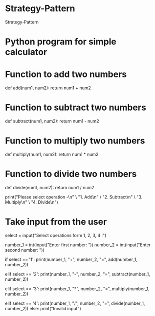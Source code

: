 # Strategy-Pattern
Strategy-Pattern

# Python program for simple calculator 

# Function to add two numbers 
def add(num1, num2): 
	return num1 + num2 

# Function to subtract two numbers 
def subtract(num1, num2): 
	return num1 - num2 

# Function to multiply two numbers 
def multiply(num1, num2): 
	return num1 * num2 

# Function to divide two numbers 
def divide(num1, num2): 
	return num1 / num2 

print("Please select operation -\n" \ 
		"1. Add\n" \ 
		"2. Subtract\n" \ 
		"3. Multiply\n" \ 
		"4. Divide\n") 


# Take input from the user 
select = input("Select operations form 1, 2, 3, 4 :") 

number_1 = int(input("Enter first number: ")) 
number_2 = int(input("Enter second number: ")) 

if select == '1': 
	print(number_1, "+", number_2, "=", 
					add(number_1, number_2)) 

elif select == '2': 
	print(number_1, "-", number_2, "=", 
					subtract(number_1, number_2)) 

elif select == '3': 
	print(number_1, "*", number_2, "=", 
					multiply(number_1, number_2)) 

elif select == '4': 
	print(number_1, "/", number_2, "=", 
					divide(number_1, number_2)) 
else: 
	print("Invalid input") 

